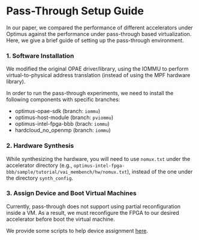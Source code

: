 # Pass-Through Setup Guide

In our paper, we compared the performance of different accelerators under Optimus against the performance under pass-through based virtualization. Here, we give a brief guide of setting up the pass-through environment.

### 1. Software Installation

We modified the original OPAE driver/library, using the IOMMU to perform virtual-to-physical address translation (instead of using the MPF hardware library).

In order to run the pass-through experiments, we need to install the following components with specific branches:

- optimus-opae-sdk (branch: `iommu`)
- optimus-host-module (branch: `pviommu`)
- optimus-intel-fpga-bbb (brach: `iommu`)
- hardcloud_no_openmp (branch: `iommu`)

### 2. Hardware Synthesis

While synthesizing the hardware, you will need to use `nomux.txt` under the accelerator directory (e.g., `optimus-intel-fpga-bbb/sample/tutorial/vai_membench/hw/nomux.txt`), instead of the one under the directory `synth_config`.

### 3. Assign Device and Boot Virtual Machines

Currently, pass-through does not support using partial reconfiguration inside a VM. As a result, we must reconfigure the FPGA to our desired accelerator before boot the virtual machine.

We provide some scripts to help device assignment [here](https://github.com/efeslab/optimus-scripts/tree/master/pt).